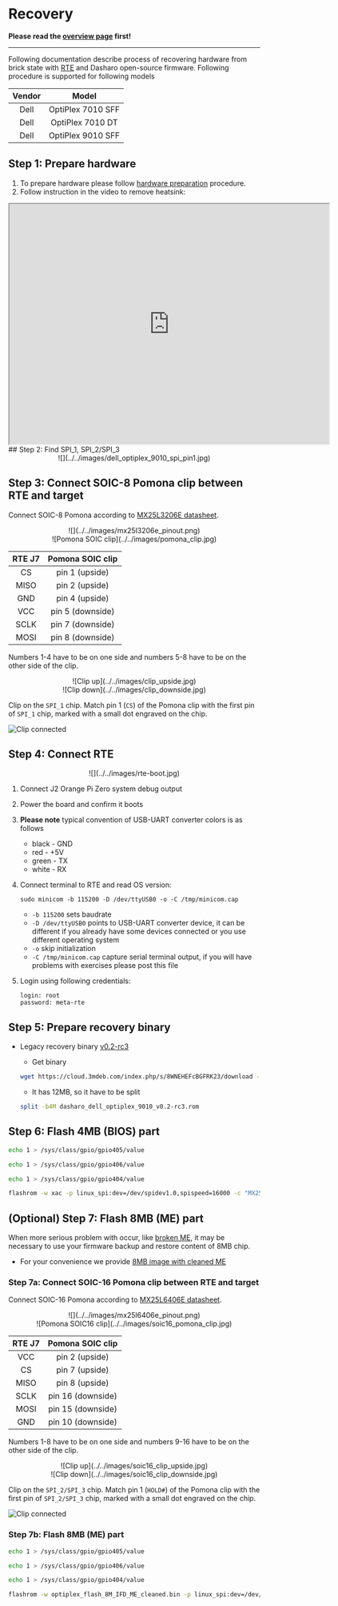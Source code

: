 # Recovery

**Please read the [overview page](overview.md) first!**

---

Following documentation describe process of recovering hardware from brick
state with [RTE](../../../transparent-validation/rte/introduction/) and Dasharo
open-source firmware. Following procedure is supported for following models

<center>

| Vendor | Model |
:-------:|:-----:|
|Dell    | OptiPlex 7010 SFF |
|Dell    | OptiPlex 7010 DT |
|Dell    | OptiPlex 9010 SFF |

</center>

## Step 1: Prepare hardware

1. To prepare hardware please follow
[hardware preparation](../initial-deployment/#hardware-preparation) procedure.
2. Follow instruction in the video to remove heatsink:
  <center>
  <iframe width="640" height="480"
    src="http://www.youtube.com/embed/TiUSTo-XwPo">
  </iframe>
  </center>
## Step 2: Find SPI_1, SPI_2/SPI_3

<center>
![](../../images/dell_optiplex_9010_spi_pin1.jpg)
</center>

## Step 3: Connect SOIC-8 Pomona clip between RTE and target

Connect SOIC-8 Pomona according to [MX25L3206E datasheet](https://www.macronix.com/Lists/Datasheet/Attachments/8616/MX25L3206E,%203V,%2032Mb,%20v1.5.pdf).

<center>
![](../../images/mx25l3206e_pinout.png)
</center>

<center>
 ![Pomona SOIC clip](../../images/pomona_clip.jpg)
</center>

<center>

 | RTE J7                                 | Pomona SOIC clip  |
 |:--------------------------------------:|:-----------------:|
 | CS                                     | pin 1 (upside)    |
 | MISO                                   | pin 2 (upside)    |
 | GND                                    | pin 4 (upside)    |
 | VCC                                    | pin 5 (downside)  |
 | SCLK                                   | pin 7 (downside)  |
 | MOSI                                   | pin 8 (downside)  |

</center>

Numbers 1-4 have to be on one side and numbers 5-8 have to be on the other side
of the clip.

<center>
![Clip up](../../images/clip_upside.jpg)
</center>

<center>
![Clip down](../../images/clip_downside.jpg)
</center>

Clip on the `SPI_1` chip. Match pin 1 (`CS`) of the Pomona clip with the first
pin of `SPI_1` chip, marked with a small dot engraved on the chip.

![Clip connected](../../images/clip_connected.jpg)

## Step 4: Connect RTE

<center>
![](../../images/rte-boot.jpg)
</center>

1. Connect J2 Orange Pi Zero system debug output
2. Power the board and confirm it boots
3. **Please note** typical convention of USB-UART converter colors is as follows
    - black - GND
    - red - +5V
    - green - TX
    - white - RX
4. Connect terminal to RTE and read OS version:

    ```shell
    sudo minicom -b 115200 -D /dev/ttyUSB0 -o -C /tmp/minicom.cap
    ```

    - `-b 115200` sets baudrate
    - `-D /dev/ttyUSB0` points to USB-UART converter device, it can be
      different if you already have some devices connected or you use different
      operating system
    - `-o` skip initialization
    - `-C /tmp/minicom.cap` capture serial terminal output, if you will have
      problems with exercises please post this file
5. Login using following credentials:

    ```shell
    login: root
    password: meta-rte
    ```

## Step 5: Prepare recovery binary

* Legacy recovery binary [v0.2-rc3](https://cloud.3mdeb.com/index.php/s/8WNEHEFcBGFRK23)
    - Get binary

  ```bash
  wget https://cloud.3mdeb.com/index.php/s/8WNEHEFcBGFRK23/download -O dasharo_dell_optiplex_9010_v0.2-rc3.rom
  ```

    - It has 12MB, so it have to be split

  ```bash
  split -b4M dasharo_dell_optiplex_9010_v0.2-rc3.rom
  ```

## Step 6: Flash 4MB (BIOS) part

```bash
echo 1 > /sys/class/gpio/gpio405/value
```

```bash
echo 1 > /sys/class/gpio/gpio406/value
```

```bash
echo 1 > /sys/class/gpio/gpio404/value
```

```bash
flashrom -w xac -p linux_spi:dev=/dev/spidev1.0,spispeed=16000 -c "MX25L3205D/MX25L3208D"
```

## (Optional) Step 7: Flash 8MB (ME) part

When more serious problem with occur, like
[broken ME](../faq/#cpu-was-replace-warm-reset-required-loop),
it may be necessary to use your firmware backup and restore content of 8MB
chip.

* For your convenience we provide [8MB image with cleaned ME](https://cloud.3mdeb.com/index.php/s/KHZ2r8osSHWyN9n)

### Step 7a: Connect SOIC-16 Pomona clip between RTE and target

Connect SOIC-16 Pomona according to [MX25L6406E datasheet](https://www.digikey.ch/htmldatasheets/production/980657/0/0/1/MX25L6406E.pdf).

<center>
![](../../images/mx25l6406e_pinout.png)
</center>

<center>
 ![Pomona SOIC16 clip](../../images/soic16_pomona_clip.jpg)
</center>

<center>

 | RTE J7                                 | Pomona SOIC clip  |
 |:--------------------------------------:|:-----------------:|
 | VCC                                    | pin 2 (upside)    |
 | CS                                     | pin 7 (upside)    |
 | MISO                                   | pin 8 (upside)    |
 | SCLK                                   | pin 16 (downside) |
 | MOSI                                   | pin 15 (downside) |
 | GND                                    | pin 10 (downside) |

</center>

Numbers 1-8 have to be on one side and numbers 9-16 have to be on the other
side of the clip.

<center>
![Clip up](../../images/soic16_clip_upside.jpg)
</center>

<center>
![Clip down](../../images/soic16_clip_downside.jpg)
</center>

Clip on the `SPI_2/SPI_3` chip. Match pin 1 (`HOLD#`) of the Pomona clip with
the first pin of `SPI_2/SPI_3` chip, marked with a small dot engraved on the
chip.

![Clip connected](../../images/soic16_clip_connected.jpg)

### Step 7b: Flash 8MB (ME) part

```bash
echo 1 > /sys/class/gpio/gpio405/value
```

```bash
echo 1 > /sys/class/gpio/gpio406/value
```

```bash
echo 1 > /sys/class/gpio/gpio404/value
```

```bash
flashrom -w optiplex_flash_8M_IFD_ME_cleaned.bin -p linux_spi:dev=/dev/spidev1.0,spispeed=16000 -c "MX25L6406E/MX25L6408E"
```
